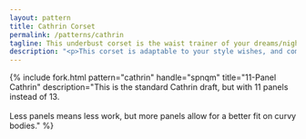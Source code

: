 ```yaml
---
layout: pattern
title: Cathrin Corset
permalink: /patterns/cathrin
tagline: This underbust corset is the waist trainer of your dreams/nightmares
description: "<p>This corset is adaptable to your style wishes, and comes in a 11 or 13 panel variety.</p>The focus of this corset is to reduce your waist, and flatten your belly.</p>"
---
```

{% include fork.html
    pattern="cathrin"
    handle="spnqm"
    title="11-Panel Cathrin"
    description="This is the standard Cathrin draft, but with 11 panels instead of 13.
    <br><br>
    Less panels means less work, but more panels allow for a better fit on curvy bodies."
%}

